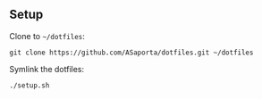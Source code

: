 ## Setup

Clone to `~/dotfiles`:
```
git clone https://github.com/ASaporta/dotfiles.git ~/dotfiles
```

Symlink the dotfiles:
```
./setup.sh
```
